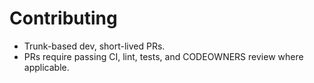 # Contributing
- Trunk-based dev, short-lived PRs.
- PRs require passing CI, lint, tests, and CODEOWNERS review where applicable.
